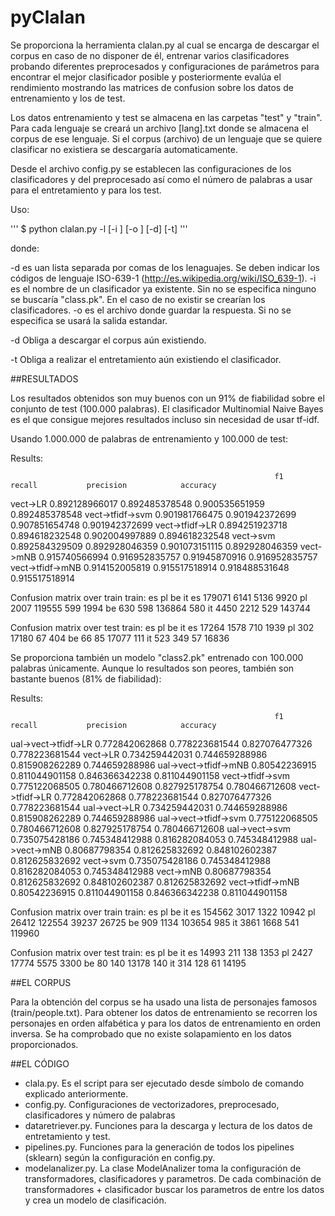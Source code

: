# pyClalan

Se proporciona la herramienta clalan.py al cual se encarga de descargar el corpus en caso de no disponer de él,
entrenar varios clasificadores probando diferentes preprocesados y configuraciones de parámetros para encontrar
el mejor clasificador posible y posteriormente evalúa el rendimiento mostrando las matrices de confusion sobre
los datos de entrenamiento y los de test.

Los datos entrenamiento y test se almacena en las carpetas "test" y "train". Para cada lenguaje se creará un
archivo [lang].txt donde se almacena el corpus de ese lenguaje. Si el corpus (archivo) de un lenguaje que se
quiere clasificar no existiera se descargaría automaticamente.

Desde el archivo config.py se establecen las configuraciones de los clasificadores y del preprocesado así como el
número de palabras a usar para el entretamiento y para los test.

Uso:

'''
$ python clalan.py -l <languajes> [-i <inputfile>] [-o <outputfile>] [-d] [-t]
'''

donde:

   -d <languages> es uan lista separada por comas de los lenaguajes. Se deben indicar los códigos de lenguaje
              ISO-639-1 (http://es.wikipedia.org/wiki/ISO_639-1).
   -i <inputfile> es el nombre de un clasificador ya existente. Sin no se especifica ninguno se buscaría "class.pk".
            En el caso de no existir se crearían los clasificadores.
   -o <outputfile> es el archivo donde guardar la respuesta. Si no se especifica se usará la salida estandar.

   -d Obliga a descargar el corpus aún existiendo.

   -t Obliga a realizar el entretamiento aún existiendo el clasificador.



##RESULTADOS

Los resultados obtenidos son muy buenos con un 91% de fiabilidad sobre el conjunto de test (100.000 palabras). El
clasificador Multinomial Naive Bayes es el que consigue mejores resultados incluso sin necesidad de usar tf-idf.

Usando 1.000.000 de palabras de entrenamiento y 100.000 de test:

Results:

                                                               f1              recall           precision            accuracy
vect->LR                                           0.892128966017      0.892485378548      0.900535651959      0.892485378548
vect->tfidf->svm                                   0.901981766475      0.901942372699      0.907851654748      0.901942372699
vect->tfidf->LR                                    0.894251923718      0.894618232548      0.902004997889      0.894618232548
vect->svm                                          0.892584329509      0.892928046359      0.901073151115      0.892928046359
vect->mNB                                          0.915740566994      0.916952835757       0.91945870916      0.916952835757
vect->tfidf->mNB                                   0.914152005819      0.915517518914      0.918488531648      0.915517518914

Confusion matrix over train train:
             es        pl        be        it
es       179071      6141      5136      9920
pl         2007    119555       599      1994
be          630       598    136864       580
it         4450      2212       529    143744

Confusion matrix over test train:
             es        pl        be        it
es        17264      1578       710      1939
pl          302     17180        67       404
be           66        85     17077       111
it          523       349        57     16836


Se proporciona también un modelo "class2.pk" entrenado con 100.000 palabras únicamente. Aunque lo resultados son
peores, también son bastante buenos (81% de fiabilidad):

Results:

                                                               f1              recall           precision            accuracy
ual->vect->tfidf->LR                               0.772842062868      0.778223681544      0.827076477326      0.778223681544
vect->LR                                           0.734259442031      0.744659288986      0.815908262289      0.744659288986
ual->vect->tfidf->mNB                               0.80542236915      0.811044901158      0.846366342238      0.811044901158
vect->tfidf->svm                                   0.775122068505      0.780466712608      0.827925178754      0.780466712608
vect->tfidf->LR                                    0.772842062868      0.778223681544      0.827076477326      0.778223681544
ual->vect->LR                                      0.734259442031      0.744659288986      0.815908262289      0.744659288986
ual->vect->tfidf->svm                              0.775122068505      0.780466712608      0.827925178754      0.780466712608
ual->vect->svm                                     0.735075428186      0.745348412988      0.816282084053      0.745348412988
ual->vect->mNB                                      0.80687798354      0.812625832692      0.848102602387      0.812625832692
vect->svm                                          0.735075428186      0.745348412988      0.816282084053      0.745348412988
vect->mNB                                           0.80687798354      0.812625832692      0.848102602387      0.812625832692
vect->tfidf->mNB                                    0.80542236915      0.811044901158      0.846366342238      0.811044901158

Confusion matrix over train train:
             es        pl        be        it
es       154562      3017      1322     10942
pl        26412    122554     39237     26725
be          909      1134    103654       985
it         3861      1668       541    119960

Confusion matrix over test train:
             es        pl        be        it
es        14993       211       138      1353
pl         2427     17774      5575      3300
be           80       140     13178       140
it          314       128        61     14195

##EL CORPUS

Para la obtención del corpus se ha usado una lista de personajes famosos (train/people.txt). Para obtener los datos de
entrenamiento se recorren los personajes en orden alfabética y para los datos de entrenamiento en orden inversa. Se ha
comprobado que no existe solapamiento en los datos proporcionados.


##EL CÓDIGO

- clala.py. Es el script para ser ejecutado desde símbolo de comando explicado anteriormente.
- config.py. Configuraciones de vectorizadores, preprocesado, clasificadores y número de palabras
- dataretriever.py. Funciones para la descarga y lectura de los datos de entretamiento y test.
- pipelines.py. Funciones para la generación de todos los pipelines (sklearn) según la configuración en config.py.
- modelanalizer.py. La clase ModelAnalizer toma la configuración de transformadores, clasificadores y parametros.
              De cada combinación de transformadores + clasificador buscar los parametros de entre los datos y crea
              un modelo de clasificación.

